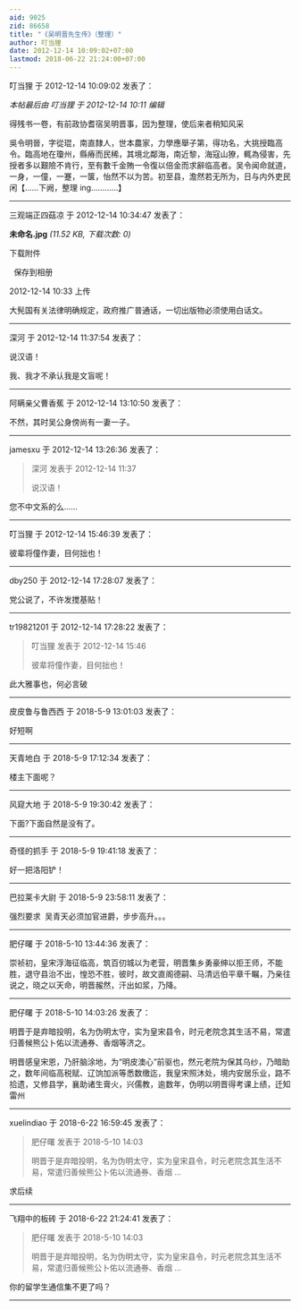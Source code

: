 ```yaml
---
aid: 9025
zid: 86658
title: "《吴明晋先生传》（整理）"
author: 叮当狸
date: 2012-12-14 10:09:02+07:00
lastmod: 2018-06-22 21:24:00+07:00
---
```


叮当狸 于 2012-12-14 10:09:02 发表了：

_本帖最后由 叮当狸 于 2012-12-14 10:11 编辑_

得残书一卷，有前政协耆宿吴明晋事，因为整理，使后来者稍知风采

吳令明晉，字從琨，南直隸人，世本農家，力學應舉子第，得功名，大挑授臨高令。臨高地在瓊州，縣瘠而民稀，其境北鄰海，南近黎，海寇山獠，輒為侵害，先授者多以艱險不肯行，至有數千金賄一令復以倍金而求辭临高者。吴令闻命就道，一身，一僮，一蹇，一箧，怡然不以为苦。初至县，澹然若无所为，日与内外吏民闲【……下阙，整理 ing…………】

---

三观端正四菇凉 于 2012-12-14 10:34:47 发表了：

**未命名.jpg** _(11.52 KB, 下载次数: 0)_

下载附件

&nbsp;
保存到相册

2012-12-14 10:33 上传

大髡国有关法律明确规定，政府推广普通话，一切出版物必须使用白话文。

---

深河 于 2012-12-14 11:37:54 发表了：

说汉语！

我、我才不承认我是文盲呢！

---

阿瞒亲父曹香蕉 于 2012-12-14 13:10:50 发表了：

不然，其时吴公身傍尚有一妻一子。

---

jamesxu 于 2012-12-14 13:26:36 发表了：

> 深河 发表于 2012-12-14 11:37
>
> 说汉语！

您不中文系的么……

---

叮当狸 于 2012-12-14 15:46:39 发表了：

彼辈将僮作妻，目何拙也！

---

dby250 于 2012-12-14 17:28:07 发表了：

党公说了，不许发搅基贴！

---

tr19821201 于 2012-12-14 17:28:22 发表了：

> 叮当狸 发表于 2012-12-14 15:46
>
> 彼辈将僮作妻，目何拙也！

此大雅事也，何必言破

---

皮皮鲁与鲁西西 于 2018-5-9 13:01:03 发表了：

好短啊

---

天青地白 于 2018-5-9 17:12:34 发表了：

楼主下面呢？

---

风窥大地 于 2018-5-9 19:30:42 发表了：

下面?下面自然是没有了。

---

奇怪的抓手 于 2018-5-9 19:41:18 发表了：

好一把洛阳铲！

---

巴拉莱卡大尉 于 2018-5-9 23:58:11 发表了：

强烈要求&nbsp;&nbsp;吴青天必须加官进爵，步步高升。。。

---

肥仔曙 于 2018-5-10 13:44:36 发表了：

崇祯初，皇宋浮海征临高，筑百仞城以为老营，明晋集乡勇豪绅以拒王师，不能胜，退守县治不出，惶恐不胜，彼时，故文直阁德嗣、马清远伯平章千瞩，乃亲往说之，晓之以天命，明晋赧然，汗出如浆，乃降。

---

肥仔曙 于 2018-5-10 14:03:26 发表了：

明晋于是弃暗投明，名为伪明太守，实为皇宋县令，时元老院念其生活不易，常遣归善候熊公卜佑以流通券、香烟等济之。

明晋感皇宋恩，乃肝脑涂地，为“明皮澳心”前驱也，然元老院为保其乌纱，乃暗助之，数年间临高税赋、辽饷加派等悉数缴迄，我皇宋照沐处，境内安居乐业，路不拾遗，又修县学，襄助诸生膏火，兴儒教，逾数年，伪明以明晋得考课上绩，迁知雷州

---

xuelindiao 于 2018-6-22 16:59:45 发表了：

> 肥仔曙 发表于 2018-5-10 14:03
>
> 明晋于是弃暗投明，名为伪明太守，实为皇宋县令，时元老院念其生活不易，常遣归善候熊公卜佑以流通券、香烟 ...

求后续

---

飞翔中的板砖 于 2018-6-22 21:24:41 发表了：

> 肥仔曙 发表于 2018-5-10 14:03
>
> 明晋于是弃暗投明，名为伪明太守，实为皇宋县令，时元老院念其生活不易，常遣归善候熊公卜佑以流通券、香烟 ...

你的留学生通信集不更了吗？

---
